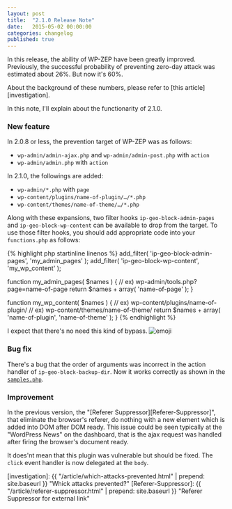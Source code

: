 ```yaml
---
layout: post
title:  "2.1.0 Release Note"
date:   2015-05-02 00:00:00
categories: changelog
published: true
---
```


In this release, the ability of WP-ZEP have been greatly improved. Previously, 
the successful probability of preventing zero-day attack was estimated about 
26%. But now it's 60%.

About the background of these numbers, please refer to 
[this article][investigation].

In this note, I'll explain about the functionarity of 2.1.0.

<!--more-->

### New feature ###

In 2.0.8 or less, the prevention target of WP-ZEP was as follows:

* `wp-admin/admin-ajax.php` and `wp-admin/admin-post.php` with `action`
* `wp-admin/admin.php` with `action`

In 2.1.0, the followings are added:

* `wp-admin/*.php` with `page`
* `wp-content/plugins/name-of-plugin/…/*.php`
* `wp-content/themes/name-of-theme/…/*.php`

Along with these expansions, two filter hooks `ip-geo-block-admin-pages` and 
`ip-geo-block-wp-content` can be available to drop from the target. To use 
those filter hooks, you should add appropriate code into your `functions.php` 
as follows:

{% highlight php startinline linenos %}
add_filter( 'ip-geo-block-admin-pages', 'my_admin_pages' );
add_filter( 'ip-geo-block-wp-content', 'my_wp_content' );

function my_admin_pages( $names ) {
    // ex) wp-admin/tools.php?page=name-of-page
    return $names + array( 'name-of-page' );
}

function my_wp_content( $names ) {
    // ex) wp-content/plugins/name-of-plugin/
    // ex) wp-content/themes/name-of-theme/
    return $names + array( 'name-of-plugin', 'name-of-theme' );
}
{% endhighlight %}

I expect that there's no need this kind of bypass.
<span class="emoji">
![emoji](https://assets-cdn.github.com/images/icons/emoji/unicode/1f604.png)
</span>

### Bug fix ###
There's a bug that the order of arguments was incorrect in the action handler 
of `ip-geo-block-backup-dir`. Now it works correctly as shown in the 
[`samples.php`][samples.php].

### Improvement ###
In the previous version, the "[Referer Suppressor][Referer-Suppressor]", that 
eliminate the browser's referer, do nothing with a new element which is added 
into DOM after DOM ready. This issue could be seen typically at the 
"WordPress News" on the dashboard, that is the ajax request was handled after 
firing the browser's document ready.

It does'nt mean that this plugin was vulnerable but should be fixed. 
The `click` event handler is now delegated at the `body`.

[IP-Geo-Block]:       https://wordpress.org/plugins/ip-geo-block/ "WordPress › IP Geo Block « WordPress Plugins"
[samples.php]:        https://github.com/tokkonopapa/WordPress-IP-Geo-Block/blob/master/ip-geo-block/samples.php "WordPress-IP-Geo-Block/samples.php at master - tokkonopapa/WordPress-IP-Geo-Block - GitHub"
[investigation]:      {{ "/article/which-attacks-prevented.html" | prepend: site.baseurl }} "Whick attacks prevented?"
[Referer-Suppressor]: {{ "/article/referer-suppressor.html" | prepend: site.baseurl }} "Referer Suppressor for external link"

